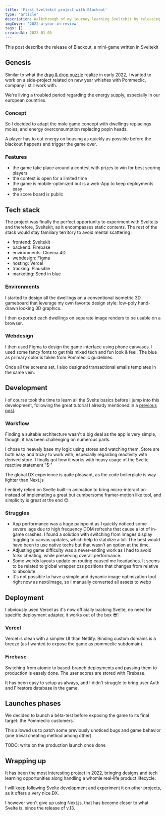 ```yaml
---
title: 'First Sveltekit project with Blackout'
type: 'article'
description: Walkthrough of my journey learning Sveltekit by releasing a mini-game
imgCover: '2022-a-year-in-review'
tags: []
createdAt: 2023-01-03
---
```


This post describe the release of Blackout, a mini-game written in Sveltekit

## Genesis

Similar to what the [drag & drop puzzle](/posts/drag-and-drop-puzzle-game-with-framer-motion) realize in early 2022, I wanted to work on a side-project related on new year whishes with Pommeclic, company I still work with.

We're living a troubled period regarding the energy supply, especially in our european countries. 

### Concept

So I decided to adapt the mole game concept with dwellings replacings moles, and energy overconsumption replacing popin heads. 

A player has to cut energy on housing as quickly as possible before the blackout happens and trigger the game over.

### Features

- the game take place around a contest with prizes to win for best scoring players
- the contest is open for a limited time
- the game is mobile-optimized but is a web-App to keep deployments easy
- the score board is public

## Tech stack

The project was finally the perfect opportunity to experiment with Svelte.js and therefore, Sveltekit, as it encompasses static contents. The rest of the stack would stay familiary territory to avoid mental scattering : 

- frontend: Sveltekit
- backend: Firebase
- environments: Cinema 4D
- webdesign: Figma
- hosting: Vercel
- tracking: Plausible
- marketing: Send in blue


### Environments

I started to design all the dwellings on a conventional isometric 3D gameboard that leverage my own favorite design style: low-poly hand-drawn looking 3D graphics.

I then exported each dwellings on separate image renders to be usable on a browser.

### Webdesign

I then used Figma to design the game interface using phone canvases. I used some fancy fonts to get this mixed tech and fun look & feel. The blue as primary color is taken from Pommeclic guidelines.

Once all the screens set, I also designed transactional emails templates in the same vein.

## Development

I of course took the time to learn all the Svelte basics before I jump into this development, following the great tutorial I already mentioned in a [previous post](posts/js-frameworks-switching).

### Workflow

Finding a suitable architecture wasn't a big deal as the app is very simple, though, it has been challenging on numerous parts.

I chose to heavely base my logic using stores and watching them. Store are both easy and tricky to work with, especially regarding reactivity with derived store. I finally got how it works with heavy usage of the Svelte reactive statement "$:"

The global DX experience is quite pleasant, as the code boilerplate is way lighter than Next.js

I entirely relied on Svelte built-in animation to bring micro-interaction instead of implemeting a great but cumbersome framer-motion like tool, and simplicity is great at the end 😌.

### Struggles

- App performance was a huge painpoint as I quickly noticed some severe lags due to high frequency DOM refreshs that cause a lot of in-game crashes. I found a solution with switching from images display toggling to canvas updates, which help to stabilize a lot. The best would have been to use native techs but that wasn't an option at the time.
- Adjusting game difficulty was a never-ending work as I had to avoid folks cheating, while preserving overall performance.
- Some weirds layouts update on routing caused me headaches. It seems to be related to global wrapper css positions that changes from relative to absolute.
- It's not possible to have a simple and dynamic image optimization tool right now as next/image, so I manually converted all assets to webp

## Deployment

I obviously used Vercel as it's now officially backing Svelte, no need for specific deployment adapter, it works out of the box 😎! 


### Vercel

Vercel is clean with a simpler UI than Netlify. Binding custom domains is a breeze (as I wanted to expose the game as pommeclic subdomain).


### Firebase

Switching from atomic to based-branch deployments and passing them to production is easely done.
The user scores are stored with Firebase.

It has been easy to setup as always, and I didn't struggle to bring user Auth and Firestore database in the game.

## Launches phases

We decided to launch a bêta-test before exposing the game to its final target: the Pommeclic customers.

This allowed us to patch some previously unoticed bugs and game behavior (one trivial cheating method among other).

TODO: write on the production launch once done


## Wrapping up

It has been the most interesting project in 2022, bringing designs and tech learning opportunities along handling a whomle real-life product lifecycle.

I will keep following Svelte development and experiment it on other projects, as it offers a very nice DX.

I however won't give up using Next.js, that has become closer to what Svelte is, since the release of v.13.

